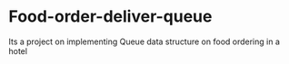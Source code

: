 # Food-order-deliver-queue
Its a project on implementing Queue data structure on food ordering in a hotel
